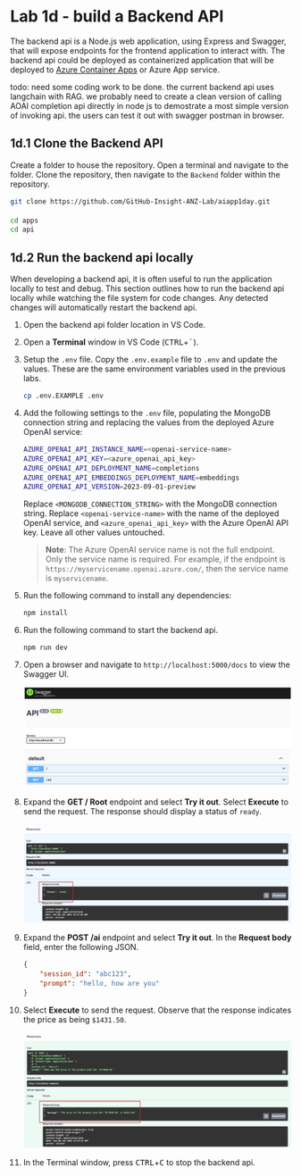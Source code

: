 # Lab 1d - build a Backend API

The backend api is a Node.js web application, using Express and Swagger, that will expose endpoints for the frontend application to interact with. The backend api could be deployed as containerized application that will be deployed to [Azure Container Apps](https://learn.microsoft.com/en-us/azure/container-apps/overview) or Azure App service.


todo: need some coding work to be done. the current backend api uses langchain with RAG. we probably need to create a clean version of calling AOAI completion api directly in node js to demostrate a most simple version of invoking api. the users can test it out with swagger postman in browser.


## 1d.1 Clone the Backend API

Create a folder to house the repository. Open a terminal and navigate to the folder. Clone the repository, then navigate to the `Backend` folder within the repository.

```bash
git clone https://github.com/GitHub-Insight-ANZ-Lab/aiapp1day.git

cd apps
cd api
```

## 1d.2 Run the backend api locally

When developing a backend api, it is often useful to run the application locally to test and debug. This section outlines how to run the backend api locally while watching the file system for code changes. Any detected changes will automatically restart the backend api.

1. Open the backend api folder location in VS Code.

2. Open a **Terminal** window in VS Code (<kbd>CTRL</kbd>+<kbd>`</kbd>).

3. Setup the `.env` file. Copy the `.env.example` file to `.env` and update the values. These are the same environment variables used in the previous labs.

    ```bash
    cp .env.EXAMPLE .env
    ```

3. Add the following settings to the `.env` file, populating the MongoDB connection string and replacing the values from the deployed Azure OpenAI service:

    ```bash
    AZURE_OPENAI_API_INSTANCE_NAME=<openai-service-name>
    AZURE_OPENAI_API_KEY=<azure_openai_api_key>
    AZURE_OPENAI_API_DEPLOYMENT_NAME=completions
    AZURE_OPENAI_API_EMBEDDINGS_DEPLOYMENT_NAME=embeddings
    AZURE_OPENAI_API_VERSION=2023-09-01-preview
    ```

    Replace `<MONGODB_CONNECTION_STRING>` with the MongoDB connection string. Replace `<openai-service-name>` with the name of the deployed OpenAI service, and `<azure_openai_api_key>` with the Azure OpenAI API key. Leave all other values untouched.

    >**Note**: The Azure OpenAI service name is not the full endpoint. Only the service name is required. For example, if the endpoint is `https://myservicename.openai.azure.com/`, then the service name is `myservicename`.

5. Run the following command to install any dependencies:

    ```bash
    npm install
    ```

6. Run the following command to start the backend api.

    ```bash
    npm run dev
    ```

7. Open a browser and navigate to `http://localhost:5000/docs` to view the Swagger UI.

    ![The Swagger UI displays for the locally running backend api](media/local_backend_swagger_ui.png "Local backend api Swagger UI")

8. Expand the **GET / Root** endpoint and select **Try it out**. Select **Execute** to send the request. The response should display a status of `ready`.

    ![The Swagger UI displays the GET / Root endpoint reponse that has a status of ready.](media/local_backend_swagger_ui_root_response.png "Local backend api Swagger UI Root response")

9. Expand the **POST /ai** endpoint and select **Try it out**. In the **Request body** field, enter the following JSON.

    ```json
    {
        "session_id": "abc123",
        "prompt": "hello, how are you"
    }
    ```

10. Select **Execute** to send the request. Observe that the response indicates the price as being `$1431.50`.

    ![The Swagger UI displays the POST /ai endpoint reponse that has a status of ready.](media/local_backend_swagger_ui_ai_response.png "Local backend api Swagger UI AI response")

11. In the Terminal window, press <kbd>CTRL</kbd>+<kbd>C</kbd> to stop the backend api.
